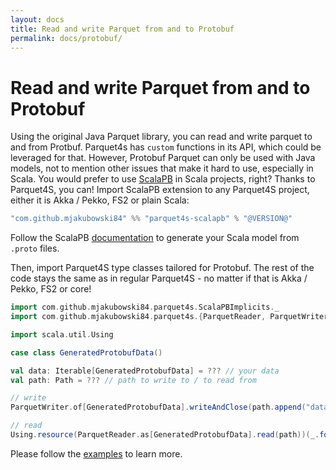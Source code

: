 ```yaml
---
layout: docs
title: Read and write Parquet from and to Protobuf
permalink: docs/protobuf/
---
```


# Read and write Parquet from and to Protobuf

Using the original Java Parquet library, you can read and write parquet to and from Protbuf. Parquet4s has `custom` functions in its API, which could be leveraged for that. However, Protobuf Parquet can only be used with Java models, not to mention other issues that make it hard to use, especially in Scala. You would prefer to use [ScalaPB](https://scalapb.github.io/) in Scala projects, right? Thanks to Parquet4S, you can! Import ScalaPB extension to any Parquet4S project, either it is Akka / Pekko, FS2 or plain Scala:

```scala
"com.github.mjakubowski84" %% "parquet4s-scalapb" % "@VERSION@"
```

Follow the ScalaPB [documentation](https://scalapb.github.io/docs/installation) to generate your Scala model from `.proto` files.

Then, import Parquet4S type classes tailored for Protobuf. The rest of the code stays the same as in regular Parquet4S - no matter if that is Akka / Pekko, FS2 or core!

```scala mdoc:compile-only
import com.github.mjakubowski84.parquet4s.ScalaPBImplicits._
import com.github.mjakubowski84.parquet4s.{ParquetReader, ParquetWriter, Path}

import scala.util.Using

case class GeneratedProtobufData()

val data: Iterable[GeneratedProtobufData] = ??? // your data
val path: Path = ??? // path to write to / to read from

// write
ParquetWriter.of[GeneratedProtobufData].writeAndClose(path.append("data.parquet"), data)

// read
Using.resource(ParquetReader.as[GeneratedProtobufData].read(path))(_.foreach(println))
```

Please follow the [examples](https://github.com/mjakubowski84/parquet4s/tree/master/examples/src/main/scala/com/github/mjakubowski84/parquet4s/scalapb) to learn more.

